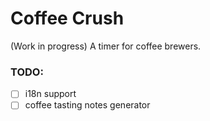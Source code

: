 # Coffee Crush

(Work in progress) A timer for coffee brewers.

### TODO:

- [ ] i18n support
- [ ] coffee tasting notes generator
